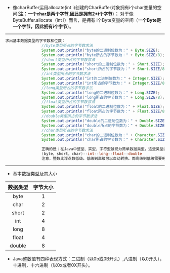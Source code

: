 * 像charBuffer运用allocate(int i)创建的CharBuffer对象拥有i个char变量的空间(**注：一个char是两个字节,因此是拥有2*i个字节**）；
对于像ByteBuffer.allocate（int i）而言，是拥有 i个Byte变量的空间（**一个Byte是一个字节，因此拥有i个字节**）。
***
```Java
求出基本数据类型的字节数和位数：
                //byte类型所占的字节数求法
                System.out.println("byte的二进制位数为：" + Byte.SIZE);
                System.out.println("byte所占的字节数为：" + Byte.SIZE/8);     //一个字节占8个二进制位        
                //short类型所占的字节数求法
                System.out.println("short的二进制位数为：" + Short.SIZE);
                System.out.println("short所占的字节数为：" + Short.SIZE/8);
                //int类型所占的字节数求法
                System.out.println("int的二进制位数为：" + Integer.SIZE);
                System.out.println("int所占的字节数为：" + Integer.SIZE/8);
                //long类型所占的字节数求法
                System.out.println("long的二进制位数为：" + Long.SIZE);
                System.out.println("long所占的字节数为：" + Long.SIZE/8);
                //float类型所占的字节数求法
                System.out.println("float的二进制位数为：" + Float.SIZE);
                System.out.println("float所占的字节数为：" + Float.SIZE/8);
                //double类型所占的字节数求法
                System.out.println("double的二进制位数为：" + Double.SIZE);
                System.out.println("double所占的字节数为：" + Double.SIZE/8);
                //char类型所占的字节数求法
                System.out.println("char的二进制位数为：" + Character.SIZE);
                System.out.println("char所占的字节数为：" + Character.SIZE/8);
                
                正确的是：在Java中整型、实型、字符型被视为简单数据类型，这些类型由低级到高级分别为：
                (byte，short，char)--int--long--float--double
                注意，整数比浮点数低级。低级到高级可以自动转换。而高级到低级需要用代码强制转换，不强转会编译错误。
```
*** 
* 基本数据类型及其大小 

|数据类型|字节大小|
|:-:|:-:|
|byte|1|
|char|2|
|short|2|
|int| 4|
|long|8|
|float|4|
|double|8| 

* Java整数值有四种表现方式：二进制（以0b或0B开头）,八进制（以0开头），十进制，十六进制（以0x或者0X开头）。
